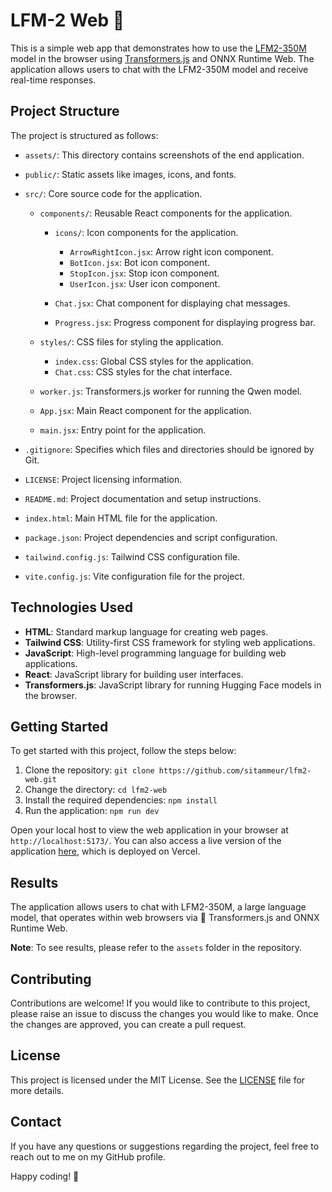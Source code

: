 # LFM-2 Web 🤖

This is a simple web app that demonstrates how to use the [LFM2-350M](https://huggingface.co/onnx-community/LFM2-350M-ONNX) model in the browser using [Transformers.js](https://huggingface.co/docs/transformers.js) and ONNX Runtime Web. The application allows users to chat with the LFM2-350M model and receive real-time responses.

## Project Structure

The project is structured as follows:

- `assets/`: This directory contains screenshots of the end application.

- `public/`: Static assets like images, icons, and fonts.

- `src/`: Core source code for the application.

  - `components/`: Reusable React components for the application.

    - `icons/`: Icon components for the application.

      - `ArrowRightIcon.jsx`: Arrow right icon component.
      - `BotIcon.jsx`: Bot icon component.
      - `StopIcon.jsx`: Stop icon component.
      - `UserIcon.jsx`: User icon component.

    - `Chat.jsx`: Chat component for displaying chat messages.
    - `Progress.jsx`: Progress component for displaying progress bar.

  - `styles/`: CSS files for styling the application.

    - `index.css`: Global CSS styles for the application.
    - `Chat.css`: CSS styles for the chat interface.

  - `worker.js`: Transformers.js worker for running the Qwen model.
  - `App.jsx`: Main React component for the application.
  - `main.jsx`: Entry point for the application.

- `.gitignore`: Specifies which files and directories should be ignored by Git.
- `LICENSE`: Project licensing information.
- `README.md`: Project documentation and setup instructions.
- `index.html`: Main HTML file for the application.
- `package.json`: Project dependencies and script configuration.
- `tailwind.config.js`: Tailwind CSS configuration file.
- `vite.config.js`: Vite configuration file for the project.

## Technologies Used

- **HTML**: Standard markup language for creating web pages.
- **Tailwind CSS**: Utility-first CSS framework for styling web applications.
- **JavaScript**: High-level programming language for building web applications.
- **React**: JavaScript library for building user interfaces.
- **Transformers.js**: JavaScript library for running Hugging Face models in the browser.

## Getting Started

To get started with this project, follow the steps below:

1. Clone the repository: `git clone https://github.com/sitammeur/lfm2-web.git`
2. Change the directory: `cd lfm2-web`
3. Install the required dependencies: `npm install`
4. Run the application: `npm run dev`

Open your local host to view the web application in your browser at `http://localhost:5173/`. You can also access a live version of the application [here](https://qwen-web.vercel.app/), which is deployed on Vercel.

## Results

The application allows users to chat with LFM2-350M, a large language model, that operates within web browsers via 🤗 Transformers.js and ONNX Runtime Web.

**Note**: To see results, please refer to the `assets` folder in the repository.

## Contributing

Contributions are welcome! If you would like to contribute to this project, please raise an issue to discuss the changes you would like to make. Once the changes are approved, you can create a pull request.

## License

This project is licensed under the MIT License. See the [LICENSE](LICENSE) file for more details.

## Contact

If you have any questions or suggestions regarding the project, feel free to reach out to me on my GitHub profile.

Happy coding! 🚀
